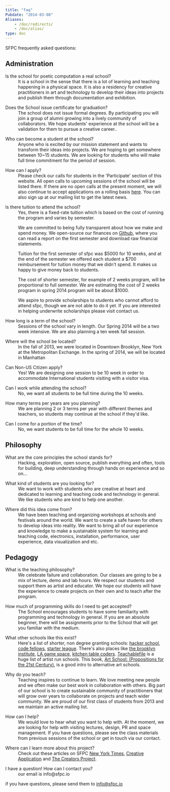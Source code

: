 ```yaml
---
title: "faq"
Pubdate: "2014-03-08"
Aliases:
    - /doc/redirects/
    - /doc/alias/    
type: doc
---
```


SFPC frequently asked questions: 

## Administration

<dl>
<dt>Is the school for poetic computation a real school?</dt>
<dd>It is a school in the sense that there is a lot of learning and teaching happening in a physical space. It is also a residency for creative practitioners in art and technology to develop their ideas into projects and publish them through documentation and exhibition.</dd>
</dl>
<dl>
<dt>Does the School issue certificate for graduation?</dt>
<dd>The school does not issue formal degrees. By participating you will join a group of alumni growing into a lively community of collaborators. We hope students' experience at the school will be a validation for them to pursue a creative career..</dd>
<dl>
<dt>Who can become a student at the school?</dt>
<dd>Anyone who is excited by our mission statement and wants to transform their ideas into projects. We are hoping to get somewhere between 10~15 students. We are looking for students who will make full time commitment for the period of session. </dd>
<dl>
<dt>How can I apply?</dt>
<dd>Please check our calls for students in the 'Participate' section of this website. All open calls to upcoming sessions of the school will be listed there. If there are no open calls at the present moment, we will also continue to accept applications on a rolling basis <a href="https://docs.google.com/forms/d/13HfY4UVZbA7NOwcF24EZ009Wfvl4M_OKGVcn8C5CJtY/viewform">here</a>. You can also sign up at our mailing list to get the latest news.</dd>
<dl>
<dt>Is there tuition to attend the school?</dt>
<dd> Yes, there is a fixed-rate tuition which is based on the cost of running the program and varies by semester.

We are committed to being fully transparent about how we make and spend money. We open-source our finances on <a href="https://github.com/SFPC/finance-and-administration">Github</a>, where you can read a report on the first semester and download raw financial statements.

Tuition for the first semester of sfpc was $5000 for 10 weeks, and at the end of the semester we offered each student a $700 reimbursement for tuition money that we didn't spend. It makes us happy to give money back to students. 

The cost of shorter semester, for example of 2 weeks program, will be proportional to full semester. We are estimating the cost of 2 weeks program in spring 2014 program will be about $1000. 

We aspire to provide scholarships to students who cannot afford to attend sfpc, though we are not able to do it yet. If you are interested in helping underwrite scholarships please visit contact us.


</dd>
<dl>
<dt>How long is a term of the school?</dt>
<dd>Sessions of the school vary in length. Our Spring 2014 will be a two week intensive. We are also planning a ten week fall session.</dd>
<dl>
<dt>Where will the school be located?</dt>
<dd>In the fall of 2013, we were located in Downtown Brooklyn, New York at the Metropolitan Exchange. In the spring of 2014, we will be located in Manhattan </dd>
<dl>
<dt>Can Non-US Citizen apply?</dt>
<dd>Yes! We are designing one session to be 10 week in order to accommodate International students visiting with a visitor visa.</dd>
</dl>
<dl>
<dt>Can I work while attending the school?</dt>
<dd>No, we want all students to be full time during the 10 weeks.</dd>
</dl>
<dl>
<dt>How many terms per years are you planning?</dt>
<dd>We are planning 2 or 3 terms per year with different themes and teachers, so students may continue at the school if they'd like.</dd>
</dl>
<dl>
<dt>Can I come for a portion of the time?</dt>
<dd>No, we want students to be full time for the whole 10 weeks.</dd>
</dl>

## Philosophy

<dl>
<dt>What are the core principles the school stands for?</dt>
<dd>Hacking, exploration, open source, publish everything and often, tools for building, deep understanding through hands on experience and so on&#8230;</dd>
<dl>
<dt>What kind of students are you looking for?</dt>
<dd> We want to work with students who are creative at heart and dedicated to learning and teaching code and technology in general. We like students who are kind to help one another.
</dl>
<dt>Where did this idea come from?</dt>
<dd> We have been teaching and organizing workshops at schools and festivals around the world. We want to create a safe haven for others to develop ideas into reality. We want to bring all of our experience and knowledge to make a sustainable system for learning and teaching code, electronics, installation, performance, user experience, data visualization and etc.
</dl>

## Pedagogy

<dl>
<dt>What is the teaching philosophy?</dt>
<dd>We celebrate failure and collaboration. Our classes are going to be a mix of lecture, demo and lab hours. We respect our students and support them as artist and educator. We hope our students will have the experience to create projects on their own and to teach after the program.</dd>
</dl>
<dl>
<dt>How much of programming skills do I need to get accepted?</dt>
<dd>The School encourages students to have some familiarity with programming and technology in general. If you are an absolute beginner, there will be assignments prior to the School that will get you familiar with the medium.</dd>
</dl>
<dl>
<dt>What other schools like this exist?</dt>
<dd >Here's a list of shorter, non degree granting schools: <a href="https://www.hackerschool.com/">hacker school</a>, <a href="http://www.codefellows.org/rails">code fellows</a>, <a href="http://www.starterleague.com/">starter league</a>. There's also places like <a href="http://thebrooklyninstitute.com/the-institute">the brooklyn institute</a>, <a href="http://lagamespace.org/alpha/">LA game space</a>, <a href="kitchentablecoders.com">kitchen table coders</a>. <a href="http://teachablefile.org/">Teachablefile</a> is a huge list of artist run schools. This book, <a href="http://www.amazon.com/Art-School-Propositions-21st-Century/dp/0262134934">Art School: (Propositions for the 21st Century)</a>, is a good intro to alternative art schools.
</dd>
</dl>

<dl>
<dt>Why do you teach?</dt>
<dd>Teaching inspires to continue to learn. We love meeting new people and we often make our best work in collaboration with others. Big part of our school is to create sustainable community of practitioners that will grow over years to collaborate on projects and teach wider community. We are proud of our first class of students from 2013 and we maintain an active mailing list. </dd>
</dl>

<dl>
<dt>How can I help?</dt>
<dd>We would love to hear what you want to help with. At the moment, we are looking for help with visiting lectures, design, PR and space management.
If you have questions, please see the class materials from previous sessions of the school or get in touch via our contact.</dd>
</dl>

</dl>
<dt>Where can I learn more about this project?</dt>
<dd>Check out these articles on SFPC <a href="http://bits.blogs.nytimes.com/2013/08/12/code-to-joy-the-school-for-poetic-computation-opens/">New York Times</a>, <a href="http://www.creativeapplications.net/profile/talking-poetry-and-pedagogy-with-the-sfpc-team/">Creative Application</a> and <a href="http://thecreatorsproject.vice.com/blog/you-wont-find-typical-homework-projects-at-the-school-of-poetic-computation">The Creators Project</a>.</dd>
</dl>

</dl>
<dt>I have a question!  How can I contact you?</dt>
<dd>our email is info@sfpc.io</dd>
</dl>

if you have questions, please send them to info@sfpc.io